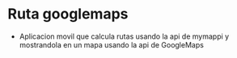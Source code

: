 # Ruta googlemaps
- Aplicacion movil que calcula rutas usando la api de mymappi y mostrandola en un mapa usando la api de GoogleMaps